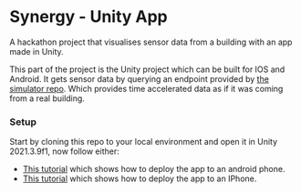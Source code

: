 # Synergy - Unity App
A hackathon project that visualises sensor data from a building with an app made in Unity.

This part of the project is the Unity project which can be built for IOS and Android. It gets sensor data by querying an endpoint provided by [the simulator repo](https://github.com/HudsonFinn/synergy-hackzurich). Which provides time accelerated data as if it was coming from a real building.

### Setup
Start by cloning this repo to your local environment and open it in Unity 2021.3.9f1, now follow either:
- [This tutorial](https://docs.unity3d.com/Manual/android-BuildProcess.html) which shows how to deploy the app to an android phone.
- [This tutorial](https://docs.unity3d.com/Manual/BuildSettingsiOS.html) which shows how to deploy the app to an IPhone.
